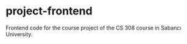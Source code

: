# project-frontend
Frontend code for the course project of the CS 308 course in Sabancı University.
